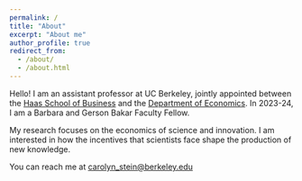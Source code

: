 ```yaml
---
permalink: /
title: "About"
excerpt: "About me"
author_profile: true
redirect_from: 
  - /about/
  - /about.html
---
```


Hello! I am an assistant professor at UC Berkeley, jointly appointed between the [Haas School of Business](https://haas.berkeley.edu/eap/) and the [Department of Economics](https://www.econ.berkeley.edu/). In 2023-24, I am a Barbara and Gerson Bakar Faculty Fellow.

My research focuses on the economics of science and innovation. I am interested in how the incentives that scientists face shape the production of new knowledge.

You can reach me at carolyn_stein@berkeley.edu


